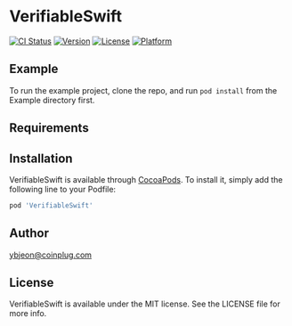 # VerifiableSwift

[![CI Status](https://img.shields.io/travis/jp.jongeun.park@gmail.com/VerifiableSwift.svg?style=flat)](https://travis-ci.org/jp.jongeun.park@gmail.com/VerifiableSwift)
[![Version](https://img.shields.io/cocoapods/v/VerifiableSwift.svg?style=flat)](https://cocoapods.org/pods/VerifiableSwift)
[![License](https://img.shields.io/cocoapods/l/VerifiableSwift.svg?style=flat)](https://cocoapods.org/pods/VerifiableSwift)
[![Platform](https://img.shields.io/cocoapods/p/VerifiableSwift.svg?style=flat)](https://cocoapods.org/pods/VerifiableSwift)

## Example

To run the example project, clone the repo, and run `pod install` from the Example directory first.

## Requirements

## Installation

VerifiableSwift is available through [CocoaPods](https://cocoapods.org). To install
it, simply add the following line to your Podfile:

```ruby
pod 'VerifiableSwift'
```

## Author

ybjeon@coinplug.com

## License

VerifiableSwift is available under the MIT license. See the LICENSE file for more info.
